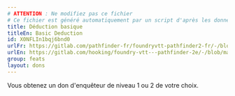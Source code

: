 ```yaml
---
# ATTENTION : Ne modifiez pas ce fichier
# Ce fichier est généré automatiquement par un script d'après les données du module Foundry VTT officiel et de sa traduction
title: Déduction basique
titleEn: Basic Deduction
id: X0NFLIn1bqj6bnd0
urlFr: https://gitlab.com/pathfinder-fr/foundryvtt-pathfinder2-fr/-/blob/master/data/feats/X0NFLIn1bqj6bnd0.htm
urlEn: https://gitlab.com/hooking/foundry-vtt---pathfinder-2e/-/blob/master/packs/data/feats.db/basic-deduction.json
group: feats
layout: dons
---
```

Vous obtenez un don d'enquêteur de niveau 1 ou 2 de votre choix.


